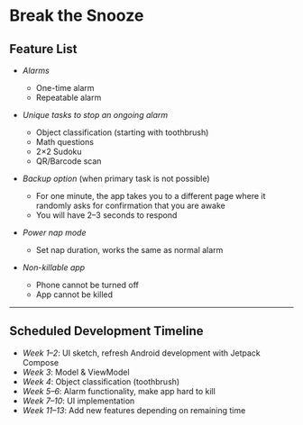 # Break the Snooze

## Feature List

* *Alarms*

  * One-time alarm
  * Repeatable alarm

* *Unique tasks to stop an ongoing alarm*

  * Object classification (starting with toothbrush)
  * Math questions
  * 2×2 Sudoku
  * QR/Barcode scan

* *Backup option* (when primary task is not possible)

  * For one minute, the app takes you to a different page where it randomly asks for confirmation that you are awake
  * You will have 2–3 seconds to respond

* *Power nap mode*

  * Set nap duration, works the same as normal alarm

* *Non-killable app*

  * Phone cannot be turned off
  * App cannot be killed

---

## Scheduled Development Timeline

* *Week 1–2*: UI sketch, refresh Android development with Jetpack Compose
* *Week 3*: Model & ViewModel
* *Week 4*: Object classification (toothbrush)
* *Week 5–6*: Alarm functionality, make app hard to kill
* *Week 7–10*: UI implementation
* *Week 11–13*: Add new features depending on remaining time
